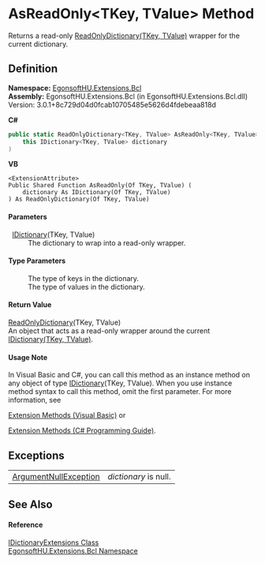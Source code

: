 # AsReadOnly&lt;TKey, TValue&gt; Method


Returns a read-only <a href="https://learn.microsoft.com/dotnet/api/system.collections.objectmodel.readonlydictionary-2" target="_blank" rel="noopener noreferrer">ReadOnlyDictionary(TKey, TValue)</a> wrapper for the current dictionary.



## Definition
**Namespace:** <a href="N_EgonsoftHU_Extensions_Bcl.md">EgonsoftHU.Extensions.Bcl</a>  
**Assembly:** EgonsoftHU.Extensions.Bcl (in EgonsoftHU.Extensions.Bcl.dll) Version: 3.0.1+8c729d04d0fcab10705485e5626d4fdebeaa818d

**C#**
``` C#
public static ReadOnlyDictionary<TKey, TValue> AsReadOnly<TKey, TValue>(
	this IDictionary<TKey, TValue> dictionary
)

```
**VB**
``` VB
<ExtensionAttribute>
Public Shared Function AsReadOnly(Of TKey, TValue) ( 
	dictionary As IDictionary(Of TKey, TValue)
) As ReadOnlyDictionary(Of TKey, TValue)
```



#### Parameters
<dl><dt>  <a href="https://learn.microsoft.com/dotnet/api/system.collections.generic.idictionary-2" target="_blank" rel="noopener noreferrer">IDictionary</a>(TKey, TValue)</dt><dd>The dictionary to wrap into a read-only wrapper.</dd></dl>

#### Type Parameters
<dl><dt /><dd>The type of keys in the dictionary.</dd><dt /><dd>The type of values in the dictionary.</dd></dl>

#### Return Value
<a href="https://learn.microsoft.com/dotnet/api/system.collections.objectmodel.readonlydictionary-2" target="_blank" rel="noopener noreferrer">ReadOnlyDictionary</a>(TKey, TValue)  
An object that acts as a read-only wrapper around the current <a href="https://learn.microsoft.com/dotnet/api/system.collections.generic.idictionary-2" target="_blank" rel="noopener noreferrer">IDictionary(TKey, TValue)</a>.

#### Usage Note
In Visual Basic and C#, you can call this method as an instance method on any object of type <a href="https://learn.microsoft.com/dotnet/api/system.collections.generic.idictionary-2" target="_blank" rel="noopener noreferrer">IDictionary</a>(TKey, TValue). When you use instance method syntax to call this method, omit the first parameter. For more information, see <a href="https://docs.microsoft.com/dotnet/visual-basic/programming-guide/language-features/procedures/extension-methods" target="_blank" rel="noopener noreferrer">

Extension Methods (Visual Basic)</a> or <a href="https://docs.microsoft.com/dotnet/csharp/programming-guide/classes-and-structs/extension-methods" target="_blank" rel="noopener noreferrer">

Extension Methods (C# Programming Guide)</a>.

## Exceptions
<table>
<tr>
<td><a href="https://learn.microsoft.com/dotnet/api/system.argumentnullexception" target="_blank" rel="noopener noreferrer">ArgumentNullException</a></td>
<td><em>dictionary</em> is null.</td></tr>
</table>

## See Also


#### Reference
<a href="T_EgonsoftHU_Extensions_Bcl_IDictionaryExtensions.md">IDictionaryExtensions Class</a>  
<a href="N_EgonsoftHU_Extensions_Bcl.md">EgonsoftHU.Extensions.Bcl Namespace</a>  
